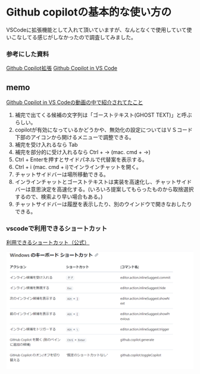 
# Github copilotの基本的な使い方の

VSCodeに拡張機能として入れて頂いていますが、なんとなくで使用していて使いこなしてる感じがしなかったので調査してみました。

### 参考にした資料
[Github Copilot拡張](https://marketplace.visualstudio.com/items?itemName=GitHub.copilot-chat)
[Github Copilot in VS Code](https://code.visualstudio.com/docs/copilot/overview)



## memo

[Github Copilot in VS Codeの動画の中で紹介されてたこと](https://code.visualstudio.com/docs/copilot/overview)
1. 補完で出てくる候補の文字列は「ゴーストテキスト(GHOST TEXT)」と呼ぶらしい。
2. copilotが有効になっているかどうかや、無効化の設定についてはＶＳコード下部のアイコンから開けるメニューで調整できる。
3. 補完を受け入れるなら Tab
3. 補完を部分的に受け入れるなら Ctrl + →  (mac. cmd + →)
4. Ctrl + Enterを押すとサイドパネルで代替案を表示する。
5. Ctrl + i (mac. cmd + i)でインラインチャットを開く。
6. チャットサイドバーは場所移動できる。
7. インラインチャットとゴーストテキストは実装を高速化し、チャットサイドバーは意思決定を高速化する。(いろいろ提案してもらったものから取捨選択するので、検索より早い場合もある。)
8. チャットサイドバーは履歴を表示したり、別のウインドウで開きなおしたりできる。




### vscodeで利用できるショートカット
[利用できるショートカット（公式）](https://docs.github.com/ja/copilot/managing-copilot/configure-personal-settings/configuring-github-copilot-in-your-environment)

![vscodeで利用できるショートカット](./images/windows-copilot-shortcut.png "vscodeで利用できるショートカット")

### 
